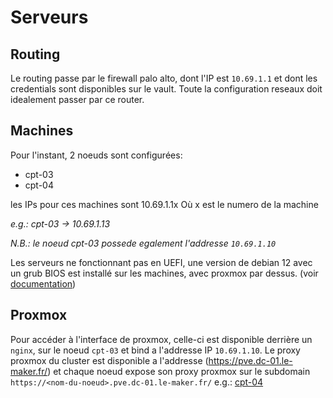# Serveurs

## Routing

Le routing passe par le firewall palo alto, dont l'IP est
`10.69.1.1` et dont les credentials sont disponibles
sur le vault.
Toute la configuration reseaux doit idealement passer
par ce router.

## Machines

Pour l'instant, 2 noeuds sont configurées:
- cpt-03
- cpt-04

les IPs pour ces machines sont
10.69.1.1x
Où x est le numero de la machine

*e.g.: cpt-03 -> 10.69.1.13*

*N.B.: le noeud cpt-03 possede egalement l'addresse
`10.69.1.10`*

Les serveurs ne fonctionnant pas en UEFI,
une version de debian 12 avec un grub BIOS est installé
sur les machines, avec proxmox par dessus.
(voir [documentation](https://pve.proxmox.com/wiki/Install_Proxmox_VE_on_Debian_12_Bookworm))

## Proxmox

Pour accéder à l'interface de proxmox, celle-ci
est disponible derrière un `nginx`, sur le noeud `cpt-03` et
bind a l'addresse IP `10.69.1.10`.
Le proxy proxmox du cluster est disponible a l'addresse
(https://pve.dc-01.le-maker.fr/)
et chaque noeud expose son proxy proxmox sur le subdomain
`https://<nom-du-noeud>.pve.dc-01.le-maker.fr/`
e.g.: [cpt-04](https://cpt-04.pve.dc-01.le-maker.fr)
